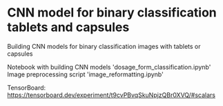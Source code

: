 # CNN model for binary classification tablets and capsules
Building CNN models for binary classification images with tablets or capsules

Notebook with building CNN models 'dosage_form_classification.ipynb'
Image preprocessing script 'image_reformatting.ipynb'

TensorBoard: https://tensorboard.dev/experiment/t9cvPBvqSkuNpjzQBr0XVQ/#scalars
